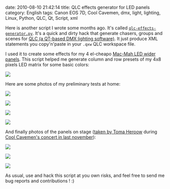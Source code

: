 date: 2010-08-10 21:42:14
title: QLC effects generator for LED panels
category: English
tags: Canon EOS 7D, Cool Cavemen, dmx, light, lighting, Linux, Python, QLC, Qt, Script, xml

Here is another script I wrote some months ago. It's called [`qlc-effects-generator.py`](http://github.com/kdeldycke/scripts/blob/master/qlc-effects-generator.py). It's a quick and dirty hack that generate chasers, groups and scenes for [QLC (a QT-based DMX lighting software)](http://sourceforge.net/projects/qlc/). It just produce XML statements you copy'n'paste in your `.qxw` QLC workspace file.

I used it to create some effects for my 4 el-cheapo [Mac-Mah LED wider panels](http://fr.audiofanzine.com/projecteur-traditionnel-divers/mac-mah/WIDER-PANEL-RGB-648-LEDS-DMX/). This script helped me generate column and row presets of my 4x8 pixels LED matrix for some basic colors:

![](/static/uploads/2010/qlc-wider-panel-presets.png)

Here are some photos of my preliminary tests at home:

![](/static/uploads/2010/4-mac-mah-wider-led-panel-fushia.jpg)

![](/static/uploads/2010/4-mac-mah-wider-led-panel-blue.jpg)

![](/static/uploads/2010/4-mac-mah-wider-led-panel-red.jpg)

![](/static/uploads/2010/4-mac-mah-wider-led-panel-white.jpg)

And finally photos of the panels on stage ([taken by Toma Heroow](http://www.heroow.fr/2009/11/18/cool-cavemen/) during [Cool Cavemen's concert in last november](http://coolcavemen.com/2009/mametzik-mad-fest-chez-march/)):

![](/static/uploads/2010/img_0516-scaled.jpg)

![](/static/uploads/2010/img_0583-scaled.jpg)

![](/static/uploads/2010/img_0519-scaled.jpg)

As usual, use and hack this script at you own risks, and feel free to send me bug reports and contributions ! :)
